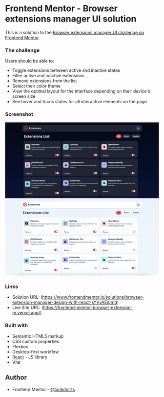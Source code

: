 # Frontend Mentor - Browser extensions manager UI solution

This is a solution to the [Browser extensions manager UI challenge on Frontend Mentor](https://www.frontendmentor.io/challenges/browser-extension-manager-ui-yNZnOfsMAp).

### The challenge

Users should be able to:

- Toggle extensions between active and inactive states
- Filter active and inactive extensions
- Remove extensions from the list
- Select their color theme
- View the optimal layout for the interface depending on their device's screen size
- See hover and focus states for all interactive elements on the page

### Screenshot

![Dark Mode Design](./screenshots/dark-design.png)
![Light Mode Design](./screenshots/light-design.png)

### Links

- Solution URL: (https://www.frontendmentor.io/solutions/browser-extension-manager-design-with-react-sYVyAEi0md)
- Live Site URL: (https://frontend-mentor-browser-extension-m.vercel.app/)

### Built with

- Semantic HTML5 markup
- CSS custom properties
- Flexbox
- Desktop-first workflow
- [React](https://reactjs.org/) - JS library
- Vite

## Author

- Frontend Mentor - [@tarikdmrts](https://www.frontendmentor.io/profile/tarikdmrts)